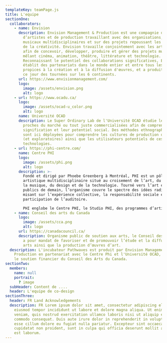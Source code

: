 ```yaml
---
templateKey: teamPage.js
title: L'equipe
sectionOne:
  collaborators:
    - name: Envision
      description: Envision Management & Production est une compagnie de gestion
        d’artistes et de production travaillant avec des organisations, artistes
        musicaux multidisciplinaires et sur des projets repoussant les limites
        de la créativité. Envision travaille conjointement avec les artistes
        afin de concevoir, développer, produire et gérer des projets musicaux
        mêlant cinéma, animation, théâtre, littérature et technologie.
        Reconnaissant le potentiel des collaborations significatives, Envision
        établit des partenariats dans le monde entier et entre tous les secteurs
        propices à la création et à la diffusion d'œuvres, et a produit jusqu'à
        ce jour des tournées sur les 6 continents.
      url: https://www.envisionmanagement.com/
      logo:
        image: /assets/envision.png
        alt: logo
    - url: https://www.ocadu.ca/
      logo:
        image: /assets/ocad-u_color.png
        alt: logo
      name: Université OCAD
      description: Le Super Ordinary Lab de l'Université OCAD étudie les technologies
        proches du marché ou tout juste commercialisées afin de comprendre leur
        signification et leur potentiel social. Des méthodes ethnographiques
        sont ici déployées pour comprendre les cultures de production originales
        (et exploratoires) ainsi que les utilisateurs potentiels de ces
        technologies.
    - url: https://phi-centre.com/
      name: Centre PHI
      logo:
        image: /assets/phi.png
        alt: logo
      description: >-
        Fondé et dirigé par Phoebe Greenberg à Montréal, PHI est un pôle
        artistique multidisciplinaire situé au croisement de l’art, du film, de
        la musique, du design et de la technologie. Tourné vers l’art et les
        publics de demain, l’organisme couvre le spectre des idées radicales en
        misant sur l’expérience collective, la responsabilité sociale et la
        participation de l’auditoire.

        PHI englobe le Centre PHI, le Studio PHI, des programmes d’artistes en résidence et la Fondation PHI pour l’art contemporain. Grâce à une programmation éclectique et une prédilection pour la création de contenus, PHI favorise les rencontres imprévues entre artistes et publics.
    - name: Conseil des arts du Canada
      logo:
        image: /assets/cca.png
        alt: logo
      url: https://canadacouncil.ca/
      description: Organisme public de soutien aux arts, le Conseil des arts du Canada
        a pour mandat de favoriser et de promouvoir l’étude et la diffusion des
        arts ainsi que la production d’œuvres d’art.
  description: L'incubateur Pathwaves est produit par Envision Management &
    Production en partenariat avec le Centre Phi et l'Université OCAD, et avec
    le soutien financier du Conseil des Arts du Canada.
sectionTwo:
  members:
    name: null
    portrait:
      ? image
  subHeader: Content de ....
  header: L'equipe de co-design
sectionThree:
  header: FR Land Acknowledgements
  description: FR Lorem ipsum dolor sit amet, consectetur adipiscing elit, sed do
    eiusmod tempor incididunt ut labore et dolore magna aliqua. Ut enim ad minim
    veniam, quis nostrud exercitation ullamco laboris nisi ut aliquip ex ea
    commodo consequat. Duis aute irure dolor in reprehenderit in voluptate velit
    esse cillum dolore eu fugiat nulla pariatur. Excepteur sint occaecat
    cupidatat non proident, sunt in culpa qui officia deserunt mollit anim id
    est laborum.
---
```

